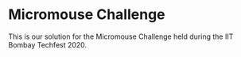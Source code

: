 # Micromouse Challenge
This is our solution for the Micromouse Challenge held during the IIT Bombay Techfest 2020. 
